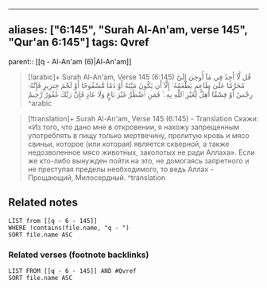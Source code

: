 
---
aliases: ["6:145", "Surah Al-An'am, verse 145", "Qur'an 6:145"]
tags: Qvref
---

parent:: [[q - Al-An'am (6)|Al-An'am]]

> [!arabic]+ Surah Al-An'am, Verse 145 (6:145)
> <span class="quran-arabic">قُل لَّآ أَجِدُ فِى مَآ أُوحِىَ إِلَىَّ مُحَرَّمًا عَلَىٰ طَاعِمٍ يَطْعَمُهُۥٓ إِلَّآ أَن يَكُونَ مَيْتَةً أَوْ دَمًا مَّسْفُوحًا أَوْ لَحْمَ خِنزِيرٍ فَإِنَّهُۥ رِجْسٌ أَوْ فِسْقًا أُهِلَّ لِغَيْرِ ٱللَّهِ بِهِۦ ۚ فَمَنِ ٱضْطُرَّ غَيْرَ بَاغٍ وَلَا عَادٍ فَإِنَّ رَبَّكَ غَفُورٌ رَّحِيمٌ</span>
^arabic

> [!translation]+ Surah Al-An'am, Verse 145 (6:145) - Translation
> Скажи: «Из того, что дано мне в откровении, я нахожу запрещенным употреблять в пищу только мертвечину, пролитую кровь и мясо свиньи, которое (или которая) является скверной, а также недозволенное мясо животных, заколотых не ради Аллаха». Если же кто-либо вынужден пойти на это, не домогаясь запретного и не преступая пределы необходимого, то ведь Аллах - Прощающий, Милосердный.
^translation



## Related notes
```dataview
LIST from [[q - 6 - 145]]
WHERE !contains(file.name, "q - ")
SORT file.name ASC
```

### Related verses (footnote backlinks)
```dataview
LIST FROM [[q - 6 - 145]] AND #Qvref
SORT file.name ASC
```


